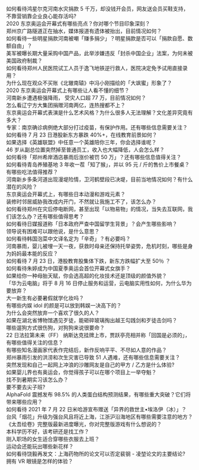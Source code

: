 如何看待鸿星尔克河南水灾捐款 5 千万，却没钱开会员，网友送会员买鞋支持，不靠营销靠企业良心能存活吗?  
2020 东京奥运会开幕式有哪些亮点？你对哪个节目印象深刻？  
郑州京广路隧道正在抽水，媒体报道有遗体被抬出，目前情况如何？  
如何看待一些明星捐款河南被嘲「赚多捐少」？明星捐款是否可以「捐款自愿、数额自由」？  
美军被曝长期大量采购中国产品，此举涉嫌违反「封杀中国企业」法案，为何未被美国政府制裁？  
如何看待郑州人民医院试工人员于逸飞地铁逆行救人，医院决定免予试用直接录用？  
为什么现在观众不买账《北辙南辕》中冯小刚描绘的「大飒蜜」形象了？  
2020 东京奥运会开幕式上有哪些让人看不懂的细节？  
河南新乡遭遇极强降雨， 受灾人口超 77 万，目前情况如何？  
怎么看辽宁方大集团捐赠河南两亿，连热搜都不上？  
东京奥运会开幕式表演是什么艺术风格？为什么很多人无法理解？文化差异究竟有多大？  
专家：南京确诊病例绝大部分打过疫苗，有保护作用。还有哪些信息需要关注？  
如何看待 7 月 23 日港股新东方暴跌 40%+，在线教育前景如何？  
如果选择《英雄联盟》中任意一个英雄陪你三年，你会选择谁呢？  
46 岁从副总位置突然掉至普通员工，收入也大幅降低，人会怎么样？  
如何看待「郑州希岸酒店暴雨后涨价被罚 50 万」？还有哪些信息值得关注？  
如何看待青岛养殖基地 3 年收一茬「知了猴」，并以 95 元 / 斤的售价上市餐桌？有哪些吃法值得推荐？  
河南新乡多条河道出现漫堤险情，卫河鹤壁段已决堤，目前当地情况如何？有什么潜在的风险？  
东京奥运会开幕式上，有哪些日本动漫和游戏元素？  
装修时邻居威胁我改成内开门，不然就让我施工不了，该怎么办？  
如何看待郑州在灾后停电断网，甚至出现「以物易物」的情况，当失去互联网，我们该怎么办？还有哪些值得思考？  
如何看待日媒报道称「日本政府严查中国留学生背景」？会产生哪些影响？  
领导说有困难可以跟他说，是什么意思？  
如何看待韩国泡菜中文译名定为「辛奇」？有必要吗？  
河南暴雨，婴儿被埋一天一夜，获救时母亲还保持托举姿势，危机时刻，哪些是身为妈妈最本能的反应？  
如何看待 7 月 23 日，港股教育股集体下跌，新东方跌幅扩大至 50％ ？  
如何看待朱婷成为中国夏季奥运会首位开幕式女旗手？  
如果给你一种母胎天赋，你会选高超的化妆技术还是顶级的颜值外貌？  
「华为云电脑」将于 8 月 16 日停止服务和运营，云电脑实用性如何，为什么华为要放弃？  
大一新生有必要暑假就学化妆吗？  
有哪些内娱 idol 的颜是可以放到韩娱一决高下的？  
为什么会突然放弃一个喜欢了很久的人？  
如果在湖北省博物馆遇见歹徒，能砸碎玻璃掏出越王勾践剑和歹徒击剑吗？  
哪些遛狗方式很伤狗，对狗狗来说很要命？  
22 日法拉第未来（FF） 纳斯达克挂牌上市，贾跃亭亮相并称「回国是必须的」，有哪些值得关注的信息？  
有哪些知名漫画家代表作完结后，新作反响平平、不尽如人意的作品？  
郑州暴雨引发的洪涝和次生灾害已导致 51 人遇难，还有哪些信息需要关注？  
突然发现和自己一起网上冲浪的沙雕网友是自己的甲方 / 乙方是什么体验?  
如果婴儿界也有奥运会，你觉得孩子可以在哪个项目上一举夺魁？  
找不到暑期实习该怎么办？  
要不要去尖子班?  
AlphaFold 震撼发布 98.5% 的人类蛋白结构预测结果，有哪些重大突破？它们将带来哪些应用？  
如何看待 2021 年 7 月 22 日米哈游宣布赠送「异界的救世主•埃洛伊（冰）」？  
台风「烟花」升级为强台风且将近上海，江浙沪沿海地区有哪些需要注意的地方？  
《太吾绘卷》完整版最新进度曝光，你对完整版游戏有什么想说的？  
本科学历不好，该考研还是找工作？  
刚入职场的女生适合穿哪些衣服去上班？  
运动会还能玩出哪些新花样？  
如何看待饶毅再发文：上海药物所的论文可以否定裴钢 - 凌堃论文的主要结论?  
拥有 VR 眼镜是怎样的体验？  
